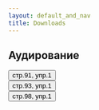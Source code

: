 ```yaml
---
layout: default_and_nav
title: Downloads
---
```

## Аудирование
<audio id="ID091" source src="assets/audio/page_91_ex_1.mp3"></audio><button onclick="playAudio('ID091')" type="button">стр.91, упр.1</button> <br/> 
<audio id="ID093" source src="assets/audio/page_93_ex_1.mp3"></audio><button onclick="playAudio('ID093')" type="button">стр.93, упр.1</button> <br/> 
<audio id="ID093" source src="assets/audio/page_98_ex_1.mp3"></audio><button onclick="playAudio('ID098')" type="button">стр.98, упр.1</button>

<script>
function playAudio(audio_element) {
	var x = document.getElementById(audio_element);
	x.play();
}
</script>
